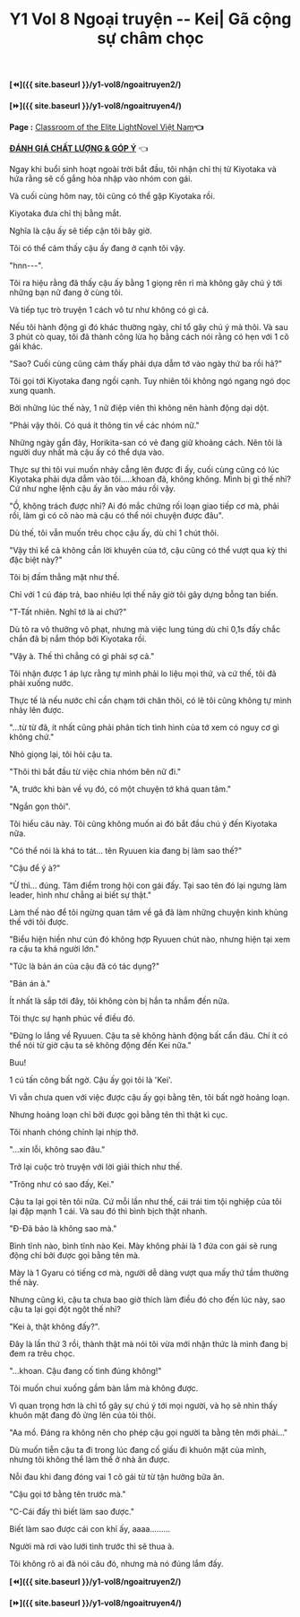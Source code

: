 ﻿---
layout: post
title: Y1 Vol 8 Ngoại truyện -- Kei| Gã cộng sự châm chọc
permalink: /y1-vol8/ngoaitruyen3/
---

**[⏪]({{ site.baseurl }}/y1-vol8/ngoaitruyen2/)**

**[⏩]({{ site.baseurl }}/y1-vol8/ngoaitruyen4/)**

**Page :** [Classroom of the Elite LightNovel Việt Nam](http://facebook.com/Classroom.of.the.Elite.VN)**👈**

[**ĐÁNH GIÁ CHẤT LƯỢNG & GÓP Ý**](https://bit.ly/danhgiagopy) 👈

Ngay khi buổi sinh hoạt ngoài trời bắt đầu, tôi nhận chỉ thị từ Kiyotaka và hứa rằng sẽ cố gắng hòa nhập vào nhóm con gái.

Và cuối cùng hôm nay, tôi cũng có thể gặp Kiyotaka rồi.

Kiyotaka đưa chỉ thị bằng mắt.

Nghĩa là cậu ấy sẽ tiếp cận tôi bây giờ.

Tôi có thể cảm thấy cậu ấy đang ở cạnh tôi vậy.

\"hnn\-\--\".

Tôi ra hiệu rằng đã thấy cậu ấy bằng 1 giọng rên rỉ mà không gây chú ý tới những bạn nữ đang ở cùng tôi.

Và tiếp tục trò truyện 1 cách vô tư như không có gì cả.

Nếu tôi hành động gì đó khác thường ngày, chỉ tổ gây chú ý mà thôi. Và sau 3 phút cò quay, tôi đã thành công lừa họ bằng cách nói rằng có hẹn với 1 cô gái khác.

\"Sao? Cuối cùng cũng cảm thấy phải dựa dẫm tớ vào ngày thứ ba rồi hả?\"

Tôi gọi tới Kiyotaka đang ngồi cạnh. Tuy nhiên tôi không ngó ngang ngó dọc xung quanh.

Bởi những lúc thế này, 1 nữ điệp viên thì không nên hành động dại dột.

\"Phải vậy thôi. Có quá ít thông tin về các nhóm nữ.\"

Những ngày gần đây, Horikita-san có vẻ đang giữ khoảng cách. Nên tôi là người duy nhất mà cậu ấy có thể dựa vào.

Thực sự thì tôi vui muốn nhảy cẫng lên được đi ấy, cuối cùng cũng có lúc Kiyotaka phải dựa dẫm vào tôi\.....khoan đã, không không. Mình bị gì thế nhỉ? Cứ như nghe lệnh cậu ấy ăn vào máu rồi vậy.

\"Ồ, không trách được nhỉ? Ai đó mắc chứng rối loạn giao tiếp cơ mà, phải rồi, làm gì có cô nào mà cậu có thể nói chuyện được đâu\".

Dù thế, tôi vẫn muốn trêu chọc cậu ấy, dù chỉ 1 chút thôi.

\"Vậy thì kể cả không cần lời khuyên của tớ, cậu cũng có thể vượt qua kỳ thi đặc biệt này?\"

Tôi bị đấm thẳng mặt như thế.

Chỉ với 1 cú đáp trả, bao nhiêu lợi thế nãy giờ tôi gây dựng bỗng tan biến.

\"T-Tất nhiên. Nghĩ tớ là ai chứ?\"

Dù tỏ ra vô thưởng vô phạt, nhưng mà việc lung túng dù chỉ 0,1s đấy chắc chắn đã bị nắm thóp bởi Kiyotaka rồi.

\"Vậy à. Thế thì chẳng có gì phải sợ cả.\"

Tôi nhận được 1 áp lực rằng tự mình phải lo liệu mọi thứ, và cứ thế, tôi đã phải xuống nước.

Thực tế là nếu nước chỉ cần chạm tới chân thôi, có lẽ tôi cũng không tự mình nhảy lên được.

\"\...từ từ đã, ít nhất cũng phải phân tích tình hình của tớ xem có nguy cơ gì không chứ.\"

Nhỏ giọng lại, tôi hỏi cậu ta.

\"Thôi thì bắt đầu từ việc chia nhóm bên nữ đi.\"

\"A, trước khi bàn về vụ đó, có một chuyện tớ khá quan tâm.\"

\"Ngắn gọn thôi\".

Tôi hiểu câu này. Tôi cũng không muốn ai đó bắt đầu chú ý đến Kiyotaka nữa.

\"Có thể nói là khá to tát... tên Ryuuen kia đang bị làm sao thế?\"

\"Cậu để ý à?\"

\"Ừ thì... đúng. Tâm điểm trong hội con gái đấy. Tại sao tên đó lại ngưng làm leader, hình như chẳng ai biết sự thật.\"

Làm thế nào để tôi ngừng quan tâm về gã đã làm những chuyện kinh khủng thế với tôi được.

\"Biểu hiện hiền như cún đó không hợp Ryuuen chút nào, nhưng hiện tại xem ra cậu ta khá người lớn.\"

\"Tức là bản án của cậu đã có tác dụng?\"

\"Bản án à.\"

Ít nhất là sắp tới đây, tôi không còn bị hắn ta nhắm đến nữa.

Tôi thực sự hạnh phúc về điều đó.

\"Đừng lo lắng về Ryuuen. Cậu ta sẽ không hành động bất cẩn đâu. Chí ít có thể nói từ giờ cậu ta sẽ không động đến Kei nữa.\"

Buu!

1 cú tấn công bất ngờ. Cậu ấy gọi tôi là \'Kei\'.

Vì vẫn chưa quen với việc được cậu ấy gọi bằng tên, tôi bất ngờ hoảng loạn.

Nhưng hoảng loạn chỉ bởi được gọi bằng tên thì thật kì cục.

Tôi nhanh chóng chỉnh lại nhịp thở.

\"\...xin lỗi, không sao đâu.\"

Trở lại cuộc trò truyện với lời giải thích như thế.

\"Trông như có sao đấy, Kei.\"

Cậu ta lại gọi tên tôi nữa. Cứ mỗi lần như thế, cái trái tim tội nghiệp của tôi lại đập mạnh 1 cái. Và sau đó thì bình bịch thật nhanh.

\"Đ-Đã bảo là không sao mà.\"

Bình tĩnh nào, bình tĩnh nào Kei. Mày không phải là 1 đứa con gái sẽ rung động chỉ bởi được gọi bằng tên mà.

Mày là 1 Gyaru có tiếng cơ mà, người dễ dàng vượt qua mấy thứ tầm thường thế này.

Nhưng cũng kì, cậu ta chưa bao giờ thích làm điều đó cho đến lúc này, sao cậu ta lại gọi đột ngột thế nhỉ?

\"Kei à, thật không đấy?\".

Đây là lần thứ 3 rồi, thành thật mà nói tôi vừa mới nhận thức là mình đang bị đem ra trêu chọc.

\"\...khoan. Cậu đang cố tình đúng không!\"

Tôi muốn chui xuống gầm bàn lắm mà không được.

Vì quan trọng hơn là chỉ tổ gây sự chú ý tới mọi người, và họ sẽ nhìn thấy khuôn mặt đang đỏ ửng lên của tôi thôi.

\"Aa mồ. Đáng ra không nên cho phép cậu gọi người ta bằng tên mới phải...\"

Dù muốn tiễn cậu ta đi trong lúc đang cố giấu đi khuôn mặt của mình, nhưng tôi không thể làm thế ở nhà ăn được.

Nỗi đau khi đang đóng vai 1 cô gái từ từ tận hưởng bữa ăn.

\"Cậu gọi tớ bằng tên trước mà.\"

\"C-Cái đấy thì biết làm sao được.\"

Biết làm sao được cái con khỉ ấy, aaaa\...\...\...

Người mà rơi vào lưới tình trước thì sẽ thua à.

Tôi không rõ ai đã nói câu đó, nhưng mà nó đúng lắm đấy.

**[⏪]({{ site.baseurl }}/y1-vol8/ngoaitruyen2/)**

**[⏩]({{ site.baseurl }}/y1-vol8/ngoaitruyen4/)**
